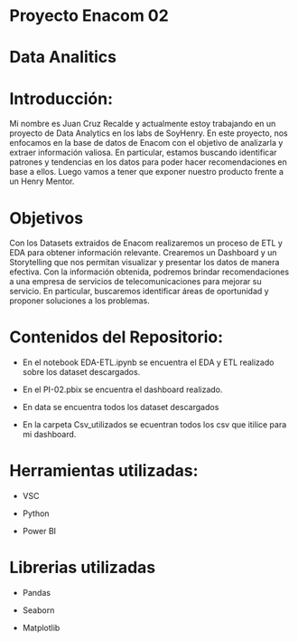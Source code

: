 # Proyecto Enacom 02

# Data Analitics 
 


# Introducción: 
Mi nombre es Juan Cruz Recalde y actualmente estoy trabajando en un proyecto de Data Analytics en los labs de SoyHenry. En este proyecto, nos enfocamos en la base de datos de Enacom con el objetivo de analizarla y extraer información valiosa. En particular, estamos buscando identificar patrones y tendencias en los datos para poder hacer recomendaciones en base a ellos. Luego vamos a tener que exponer nuestro producto frente a un Henry Mentor.
   
# Objetivos 
 
Con los Datasets extraidos de Enacom realizaremos un proceso de ETL  y EDA para obtener información relevante. Crearemos un Dashboard y un Storytelling que nos permitan visualizar y presentar los datos de manera efectiva. Con la información obtenida, podremos brindar recomendaciones a una empresa de servicios de telecomunicaciones para mejorar su servicio. En particular, buscaremos identificar áreas de oportunidad y proponer soluciones a los problemas.
 
# Contenidos del Repositorio:

- En el notebook EDA-ETL.ipynb se encuentra el EDA y ETL realizado sobre los dataset descargados.

- En el PI-02.pbix se encuentra el dashboard realizado.

- En data se encuentra todos los dataset descargados

- En la carpeta Csv_utilizados se ecuentran todos los csv que itilice para mi dashboard.
 
# Herramientas utilizadas: 
 
- VSC 

- Python 
 
- Power BI 
 
# Librerias utilizadas 

- Pandas 
 
- Seaborn  
 
- Matplotlib
